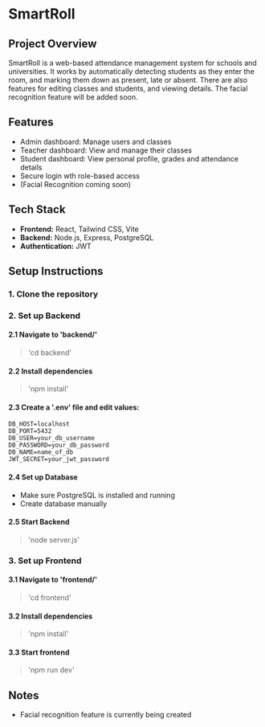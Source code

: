 # SmartRoll

## Project Overview
SmartRoll is a web-based attendance management system for schools and universities. It works by automatically detecting students as they enter the room, and marking them down as present, late or absent. There are also features for editing classes and students, and viewing details.
The facial recognition feature will be added soon.

## Features
- Admin dashboard: Manage users and classes
- Teacher dashboard: View and manage their classes
- Student dashboard: View personal profile, grades and attendance details
- Secure login wth role-based access
- (Facial Recognition coming soon)

## Tech Stack
- **Frontend:** React, Tailwind CSS, Vite
- **Backend:** Node.js, Express, PostgreSQL
- **Authentication:** JWT

## Setup Instructions

### 1. Clone the repository


### 2. Set up Backend
#### 2.1 Navigate to 'backend/'

> 'cd backend'

#### 2.2 Install dependencies

> 'npm install'

#### 2.3 Create a '.env' file and edit values:

```
DB_HOST=localhost
DB_PORT=5432
DB_USER=your_db_username
DB_PASSWORD=your_db_password
DB_NAME=name_of_db
JWT_SECRET=your_jwt_password
```

#### 2.4 Set up Database

- Make sure PostgreSQL is installed and running
- Create database manually

#### 2.5 Start Backend

> 'node server.js'

### 3. Set up Frontend

#### 3.1 Navigate to 'frontend/'

> 'cd frontend'

#### 3.2 Install dependencies

> 'npm install'

#### 3.3 Start frontend

> 'npm run dev'

## Notes
- Facial recognition feature is currently being created